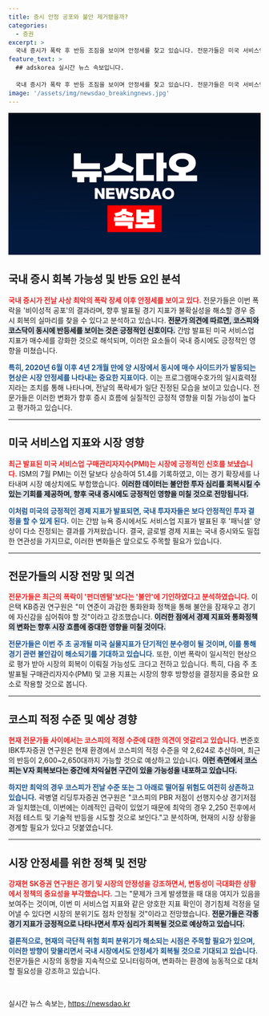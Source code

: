 ```yaml
---
title: 증시 안정 공포와 불안 제거됐을까?
categories:
  - 증권
excerpt: >
  국내 증시가 폭락 후 반등 조짐을 보이며 안정세를 찾고 있습니다. 전문가들은 미국 서비스업 지표의 호조가 시장 심리를 개선했다고 분석하고, 향후 경제지표 발표가 중요한 변곡점이 될 것이라고 전망합니다.
feature_text: >
  ## adskorea 실시간 뉴스 속보입니다.

  국내 증시가 폭락 후 반등 조짐을 보이며 안정세를 찾고 있습니다. 전문가들은 미국 서비스업 지표의 호조가 시장 심리를 개선했다고 분석하고, 향후 경제지표 발표가 중요한 변곡점이 될 것이라고 전망합니다.
image: '/assets/img/newsdao_breakingnews.jpg'
---
```


<p><img src="/assets/img/newsdao_breakingnews.jpg" alt="adskorea 속보" /></p>

<h2 data-ke-size="size26">국내 증시 회복 가능성 및 반등 요인 분석</h2>

<p data-ke-size="size16"><b><span style="color: #ee2323;">국내 증시가 전날 사상 최악의 폭락 장세 이후 안정세를 보이고 있다.</span></b> 전문가들은 이번 폭락을 '비이성적 공포'의 결과라며, 향후 발표될 경기 지표가 불확실성을 해소할 경우 증시 회복의 실마리를 찾을 수 있다고 분석하고 있습니다. <b><span style="background-color: #21538527;">전문가 의견에 따르면, 코스피와 코스닥이 동시에 반등세를 보이는 것은 긍정적인 신호이다.</span></b> 간밤 발표된 미국 서비스업 지표가 매수세를 강화한 것으로 해석되며, 이러한 요소들이 국내 증시에도 긍정적인 영향을 미쳤습니다.</p>

<p data-ke-size="size16"><b><span style="color: #1a5490;">특히, 2020년 6월 이후 4년 2개월 만에 양 시장에서 동시에 매수 사이드카가 발동되는 현상은 시장 안정세를 나타내는 중요한 지표이다.</span></b> 이는 프로그램매수호가의 일시효력정지라는 조치를 통해 나타나며, 전날의 폭락세가 일단 진정된 모습을 보이고 있습니다. 전문가들은 이러한 변화가 향후 증시 흐름에 실질적인 긍정적 영향을 미칠 가능성이 높다고 평가하고 있습니다.</p>

<hr>

<h2 data-ke-size="size26">미국 서비스업 지표와 시장 영향</h2>

<p data-ke-size="size16"><b><span style="color: #ee2323;">최근 발표된 미국 서비스업 구매관리자지수(PMI)는 시장에 긍정적인 신호를 보냈습니다.</span></b> ISM의 7월 PMI는 이전 달보다 상승하여 51.4를 기록하였고, 이는 경기 확장세를 나타내며 시장 예상치에도 부합했습니다. <b><span style="background-color: #21538527;">이러한 데이터는 불안한 투자 심리를 회복시킬 수 있는 기회를 제공하며, 향후 국내 증시에도 긍정적인 영향을 미칠 것으로 전망됩니다.</span></b></p>

<p data-ke-size="size16"><b><span style="color: #1a5490;">이처럼 미국의 긍정적인 경제 지표가 발표되면, 국내 투자자들은 보다 안정적인 투자 결정을 할 수 있게 된다.</span></b> 이는 간밤 뉴욕 증시에서도 서비스업 지표가 발표된 후 '패닉셀' 양상이 다소 진정되는 결과를 가져왔습니다. 결국, 글로벌 경제 지표는 국내 증시와도 밀접한 연관성을 가지므로, 이러한 변화들은 앞으로도 주목할 필요가 있습니다.</p>

<hr>

<h2 data-ke-size="size26">전문가들의 시장 전망 및 의견</h2>

<p data-ke-size="size16"><b><span style="color: #ee2323;">전문가들은 최근의 폭락이 '펀더멘털'보다는 '불안'에 기인하였다고 분석하였습니다.</span></b> 이은택 KB증권 연구원은 "미 연준이 과감한 통화완화 정책을 통해 불안을 잠재우고 경기에 자신감을 심어줘야 할 것"이라고 강조했습니다. <b><span style="background-color: #21538527;">이러한 점에서 경제 지표와 통화정책의 변화는 향후 시장 흐름에 중대한 영향을 미칠 것이다.</span></b></p>

<p data-ke-size="size16"><b><span style="color: #1a5490;">전문가들은 이번 주 초 공개될 미국 실물지표가 단기적인 분수령이 될 것이며, 이를 통해 경기 관련 불안감이 해소되기를 기대하고 있습니다.</span></b> 또한, 이번 폭락이 일시적인 현상으로 평가 받아 시장의 회복이 이뤄질 가능성도 크다고 전하고 있습니다. 특히, 다음 주 초 발표될 구매관리자지수(PMI) 및 고용 지표는 시장의 향후 방향성을 결정지을 중요한 요소로 작용할 것으로 봅니다.</p>

<hr>

<h2 data-ke-size="size26">코스피 적정 수준 및 예상 경향</h2>

<p data-ke-size="size16"><b><span style="color: #ee2323;">현재 전문가들 사이에서는 코스피의 적정 수준에 대한 의견이 엇갈리고 있습니다.</span></b> 변준호 IBK투자증권 연구원은 현재 환경에서 코스피의 적정 수준을 약 2,624로 추산하며, 최근의 반등이 2,600~2,650대까지 가능할 것으로 예상하고 있습니다. <b><span style="background-color: #21538527;">이런 측면에서 코스피는 V자 회복보다는 중간에 차익실현 구간이 있을 가능성을 내포하고 있습니다.</span></b></p>

<p data-ke-size="size16"><b><span style="color: #1a5490;">하지만 최악의 경우 코스피가 전날 수준 또는 그 아래로 떨어질 위험도 여전히 상존하고 있습니다.</span></b> 곽병열 리딩투자증권 연구원은 "코스피의 PBR 저점이 선행지수상 경기저점과 일치했는데, 이번에는 이례적인 급락이 있었기 때문에 최악의 경우 2,250 전후에서 저점 테스트 및 기술적 반등을 시도할 것으로 보인다."고 분석하며, 현재의 시장 상황을 경계할 필요가 있다고 덧붙였습니다.</p>

<hr>

<h2 data-ke-size="size26">시장 안정세를 위한 정책 및 전망</h2>

<p data-ke-size="size16"><b><span style="color: #ee2323;">강재현 SK증권 연구원은 경기 및 시장의 안정성을 강조하면서, 변동성이 극대화한 상황에서 정책의 중요성을 부각했습니다.</span></b> 그는 "문제가 크게 발생했을 때 대응 여지가 있음을 보여주는 것이며, 이번 미 서비스업 지표와 같은 양호한 지표 확인이 경기침체 걱정을 덜어낼 수 있다면 시장의 분위기도 점차 안정될 것"이라고 전망했습니다. <b><span style="background-color: #21538527;">전문가들은 각종 경기 지표가 긍정적으로 나타나면서 투자 심리가 회복될 것으로 예상하고 있습니다.</span></b></p>

<p data-ke-size="size16"><b><span style="color: #1a5490;">결론적으로, 현재의 극단적 위험 회피 분위기가 해소되는 시점은 주목할 필요가 있으며, 이러한 방향이 맞물리면서 국내 시장에서도 안정세가 회복될 것으로 기대되고 있습니다.</span></b> 전문가들은 시장의 동향을 지속적으로 모니터링하며, 변화하는 환경에 능동적으로 대처할 필요성을 강조하고 있습니다.</p>

<p data-ke-size="size16">&nbsp;</p>
실시간 뉴스 속보는, <a href="https://newsdao.kr" rel="dofollow">https://newsdao.kr</a>


